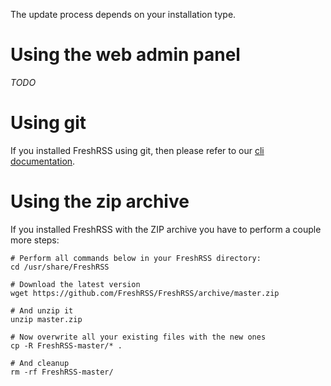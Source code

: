 The update process depends on your installation type. 

# Using the web admin panel

*TODO*

# Using git

If you installed FreshRSS using git, then please refer to our [cli documentation](https://github.com/FreshRSS/FreshRSS/tree/master/cli#install-and-updates).

# Using the zip archive

If you installed FreshRSS with the ZIP archive you have to perform a couple more steps:

```
# Perform all commands below in your FreshRSS directory:
cd /usr/share/FreshRSS

# Download the latest version
wget https://github.com/FreshRSS/FreshRSS/archive/master.zip

# And unzip it
unzip master.zip

# Now overwrite all your existing files with the new ones
cp -R FreshRSS-master/* .

# And cleanup
rm -rf FreshRSS-master/
```
